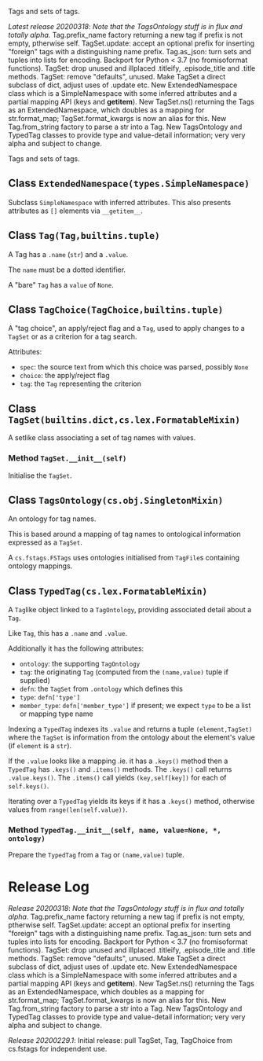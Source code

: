 Tags and sets of tags.


*Latest release 20200318*:
*Note that the TagsOntology stuff is in flux and totally alpha.*
Tag.prefix_name factory returning a new tag if prefix is not empty, ptherwise self.
TagSet.update: accept an optional prefix for inserting "foreign" tags with a distinguishing name prefix.
Tag.as_json: turn sets and tuples into lists for encoding.
Backport for Python < 3.7 (no fromisoformat functions).
TagSet: drop unused and illplaced .titleify, .episode_title and .title methods.
TagSet: remove "defaults", unused.
Make TagSet a direct subclass of dict, adjust uses of .update etc.
New ExtendedNamespace class which is a SimpleNamespace with some inferred attributes and a partial mapping API (keys and __getitem__).
New TagSet.ns() returning the Tags as an ExtendedNamespace, which doubles as a mapping for str.format_map; TagSet.format_kwargs is now an alias for this.
New Tag.from_string factory to parse a str into a Tag.
New TagsOntology and TypedTag classes to provide type and value-detail information; very very alpha and subject to change.

Tags and sets of tags.

## Class `ExtendedNamespace(types.SimpleNamespace)`

Subclass `SimpleNamespace` with inferred attributes.
This also presents attributes as `[]` elements via `__getitem__`.

## Class `Tag(Tag,builtins.tuple)`

A Tag has a `.name` (`str`) and a `.value`.

The `name` must be a dotted identifier.

A "bare" `Tag` has a `value` of `None`.

## Class `TagChoice(TagChoice,builtins.tuple)`

A "tag choice", an apply/reject flag and a `Tag`,
used to apply changes to a `TagSet`
or as a criterion for a tag search.

Attributes:
* `spec`: the source text from which this choice was parsed,
  possibly `None`
* `choice`: the apply/reject flag
* `tag`: the `Tag` representing the criterion

## Class `TagSet(builtins.dict,cs.lex.FormatableMixin)`

A setlike class associating a set of tag names with values.

### Method `TagSet.__init__(self)`

Initialise the `TagSet`.

## Class `TagsOntology(cs.obj.SingletonMixin)`

An ontology for tag names.

This is based around a mapping of tag names
to ontological information expressed as a `TagSet`.

A `cs.fstags.FSTags` uses ontologies initialised from `TagFile`s
containing ontology mappings.

## Class `TypedTag(cs.lex.FormatableMixin)`

A `Tag`like object linked to a `TagOntology`,
providing associated detail about a `Tag`.

Like `Tag`, this has a `.name` and `.value`.

Additionally it has the following attributes:
* `ontology`: the supporting `TagOntology`
* `tag`: the originating `Tag`
  (computed from the `(name,value)` tuple if supplied)
* `defn`: the `TagSet` from `.ontology`
  which defines this
* `type`: `defn['type']`
* `member_type`: `defn['member_type']` if present;
  we expect `type` to be a list or mapping type name

Indexing a `TypedTag` indexes its `.value`
and returns a tuple `(element,TagSet)`
where the `TagSet` is information from the ontology
about the element's value (if `element` is a `str`).

If the `.value` looks like a mapping
.ie. it has a `.keys()` method
then a `TypedTag` has `.keys()` and `.items()` methods.
The `.keys()` call returns `.value.keys()`.
The `.items()` call yields `(key,self[key])`
for each of `self.keys()`.

Iterating over a `TypedTag`
yields its keys if it has a `.keys()` method,
otherwise values from `range(len(self.value))`.

### Method `TypedTag.__init__(self, name, value=None, *, ontology)`

Prepare the `TypedTag` from a `Tag` or `(name,value)` tuple.



# Release Log

*Release 20200318*:
*Note that the TagsOntology stuff is in flux and totally alpha.*
Tag.prefix_name factory returning a new tag if prefix is not empty, ptherwise self.
TagSet.update: accept an optional prefix for inserting "foreign" tags with a distinguishing name prefix.
Tag.as_json: turn sets and tuples into lists for encoding.
Backport for Python < 3.7 (no fromisoformat functions).
TagSet: drop unused and illplaced .titleify, .episode_title and .title methods.
TagSet: remove "defaults", unused.
Make TagSet a direct subclass of dict, adjust uses of .update etc.
New ExtendedNamespace class which is a SimpleNamespace with some inferred attributes and a partial mapping API (keys and __getitem__).
New TagSet.ns() returning the Tags as an ExtendedNamespace, which doubles as a mapping for str.format_map; TagSet.format_kwargs is now an alias for this.
New Tag.from_string factory to parse a str into a Tag.
New TagsOntology and TypedTag classes to provide type and value-detail information; very very alpha and subject to change.

*Release 20200229.1*:
Initial release: pull TagSet, Tag, TagChoice from cs.fstags for independent use.
